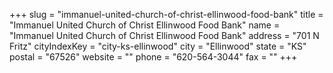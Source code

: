 +++
slug = "immanuel-united-church-of-christ-ellinwood-food-bank"
title = "Immanuel United Church of Christ Ellinwood Food Bank"
name = "Immanuel United Church of Christ Ellinwood Food Bank"
address = "701 N Fritz"
cityIndexKey = "city-ks-ellinwood"
city = "Ellinwood"
state = "KS"
postal = "67526"
website = ""
phone = "620-564-3044"
fax = ""
+++
